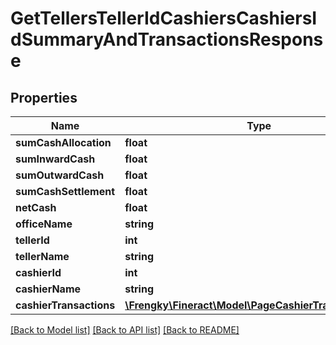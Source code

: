 # GetTellersTellerIdCashiersCashiersIdSummaryAndTransactionsResponse

## Properties
Name | Type | Description | Notes
------------ | ------------- | ------------- | -------------
**sumCashAllocation** | **float** |  | [optional] 
**sumInwardCash** | **float** |  | [optional] 
**sumOutwardCash** | **float** |  | [optional] 
**sumCashSettlement** | **float** |  | [optional] 
**netCash** | **float** |  | [optional] 
**officeName** | **string** |  | [optional] 
**tellerId** | **int** |  | [optional] 
**tellerName** | **string** |  | [optional] 
**cashierId** | **int** |  | [optional] 
**cashierName** | **string** |  | [optional] 
**cashierTransactions** | [**\Frengky\Fineract\Model\PageCashierTransactionData**](PageCashierTransactionData.md) |  | [optional] 

[[Back to Model list]](../../README.md#documentation-for-models) [[Back to API list]](../../README.md#documentation-for-api-endpoints) [[Back to README]](../../README.md)

